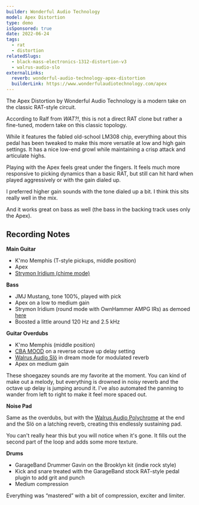 ```yaml
---
builder: Wonderful Audio Technology
model: Apex Distortion
type: demo
isSponsored: true
date: 2022-06-24
tags:
  - rat
  - distortion
relatedSlugs:
  - black-mass-electronics-1312-distortion-v3
  - walrus-audio-slo
externalLinks:
  reverb: wonderful-audio-technology-apex-distortion
  builderLink: https://www.wonderfulaudiotechnology.com/apex
---
```


The Apex Distortion by Wonderful Audio Technology is a modern take on the classic RAT-style circuit.

According to Ralf from _WAT?!_, this is not a direct RAT clone but rather a fine-tuned, modern take on this classic topology.

While it features the fabled old-school LM308 chip, everything about this pedal has been tweaked to make this more versatile at low and high gain settings. It has a nice low-end growl while maintaining a crisp attack and articulate highs.

Playing with the Apex feels great under the fingers. It feels much more responsive to picking dynamics than a basic RAT, but still can hit hard when played aggressively or with the gain dialed up.

I preferred higher gain sounds with the tone dialed up a bit. I think this sits really well in the mix.

And it works great on bass as well (the bass in the backing track uses only the Apex).

## Recording Notes

**Main Guitar**

- K'mo Memphis (T-style pickups, middle position)
- Apex
- [Strymon Iridium (chime mode)](/demos/strymon-iridium)

**Bass**

- JMJ Mustang, tone 100%, played with pick
- Apex on a low to medium gain
- Strymon Iridium (round mode with OwnHammer AMPG IRs) as demoed [here](/posts/strymon-iridium-bass-ownhammer-ir/)
- Boosted a little around 120 Hz and 2.5 kHz

**Guitar Overdubs**

- K'mo Memphis (middle position)
- [CBA MOOD](/demos/chase-bliss-audio-mood) on a reverse octave up delay setting
- [Walrus Audio Slö](/demos/walrus-audio-slo) in dream mode for modulated reverb
- Apex on medium gain

These shoegazey sounds are my favorite at the moment. You can kind of make out a melody, but everything is drowned in noisy reverb and the octave up delay is jumping around it. I've also automated the panning to wander from left to right to make it feel more spaced out.

**Noise Pad**

Same as the overdubs, but with the [Walrus Audio Polychrome](/demos/walrus-audio-polychrome) at the end and the Slö on a latching reverb, creating this endlessly sustaining pad.

You can't really hear this but you will notice when it's gone. It fills out the second part of the loop and adds some more texture.

**Drums**

- GarageBand Drummer Gavin on the Brooklyn kit (indie rock style)
- Kick and snare treated with the GarageBand stock RAT-style pedal plugin to add grit and punch
- Medium compression

Everything was “mastered” with a bit of compression, exciter and limiter.
